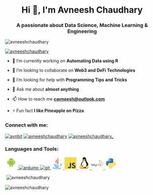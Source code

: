 <h1 align="center">Hi 👋, I'm Avneesh Chaudhary</h1>
<h3 align="center">A passionate about Data Science, Machine Learning & Engineering</h3>

<p align="left"> <img src="https://komarev.com/ghpvc/?username=avneeshchaudhary&label=Profile%20views&color=0e75b6&style=flat" alt="avneeshchaudhary" /> </p>

<p align="left"> <a href="https://github.com/ryo-ma/github-profile-trophy"><img src="https://github-profile-trophy.vercel.app/?username=avneeshchaudhary" alt="avneeshchaudhary" /></a> </p>

- 🔭 I’m currently working on **Automating Data using R**

- 👯 I’m looking to collaborate on **Web3 and DeFi Technologies**

- 🤝 I’m looking for help with **Programming Tips and Tricks**

- 💬 Ask me about **almost anything**

- 📫 How to reach me **cavneesh@outlook.com**

- ⚡ Fun fact **I like Pineapple on Pizza**

<h3 align="left">Connect with me:</h3>
<p align="left">
<a href="https://twitter.com/avnbit" target="blank"><img align="center" src="https://raw.githubusercontent.com/rahuldkjain/github-profile-readme-generator/master/src/images/icons/Social/twitter.svg" alt="avnbit" height="30" width="40" /></a>
<a href="https://linkedin.com/in/avneeshchaudhary" target="blank"><img align="center" src="https://raw.githubusercontent.com/rahuldkjain/github-profile-readme-generator/master/src/images/icons/Social/linked-in-alt.svg" alt="avneeshchaudhary" height="30" width="40" /></a>
<a href="https://instagram.com/avneeshchaudhary_" target="blank"><img align="center" src="https://raw.githubusercontent.com/rahuldkjain/github-profile-readme-generator/master/src/images/icons/Social/instagram.svg" alt="avneeshchaudhary_" height="30" width="40" /></a>
</p>

<h3 align="left">Languages and Tools:</h3>
<p align="left"> <a href="https://developer.android.com" target="_blank" rel="noreferrer"> <img src="https://raw.githubusercontent.com/devicons/devicon/master/icons/android/android-original-wordmark.svg" alt="android" width="40" height="40"/> </a> <a href="https://www.arduino.cc/" target="_blank" rel="noreferrer"> <img src="https://cdn.worldvectorlogo.com/logos/arduino-1.svg" alt="arduino" width="40" height="40"/> </a> <a href="https://git-scm.com/" target="_blank" rel="noreferrer"> <img src="https://www.vectorlogo.zone/logos/git-scm/git-scm-icon.svg" alt="git" width="40" height="40"/> </a> <a href="https://www.java.com" target="_blank" rel="noreferrer"> <img src="https://raw.githubusercontent.com/devicons/devicon/master/icons/java/java-original.svg" alt="java" width="40" height="40"/> </a> <a href="https://developer.mozilla.org/en-US/docs/Web/JavaScript" target="_blank" rel="noreferrer"> <img src="https://raw.githubusercontent.com/devicons/devicon/master/icons/javascript/javascript-original.svg" alt="javascript" width="40" height="40"/> </a> <a href="https://www.linux.org/" target="_blank" rel="noreferrer"> <img src="https://raw.githubusercontent.com/devicons/devicon/master/icons/linux/linux-original.svg" alt="linux" width="40" height="40"/> </a> <a href="https://www.mysql.com/" target="_blank" rel="noreferrer"> <img src="https://raw.githubusercontent.com/devicons/devicon/master/icons/mysql/mysql-original-wordmark.svg" alt="mysql" width="40" height="40"/> </a> <a href="https://www.python.org" target="_blank" rel="noreferrer"> <img src="https://raw.githubusercontent.com/devicons/devicon/master/icons/python/python-original.svg" alt="python" width="40" height="40"/> </a> </p>

<p>&nbsp;<img align="center" src="https://github-readme-stats.vercel.app/api?username=avneeshchaudhary&show_icons=true&locale=en" alt="avneeshchaudhary" /></p>

<p><img align="center" src="https://github-readme-streak-stats.herokuapp.com/?user=avneeshchaudhary&" alt="avneeshchaudhary" /></p>
